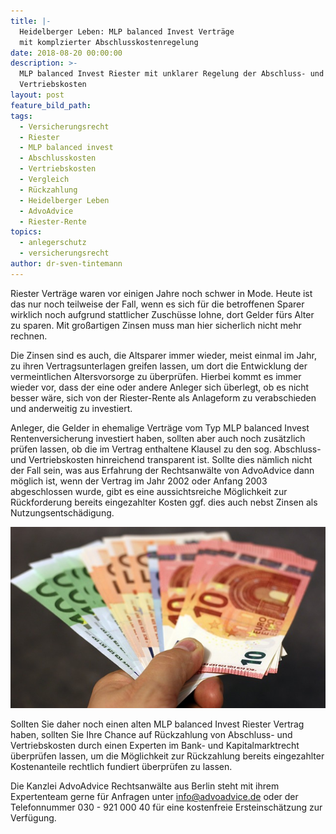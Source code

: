 ```yaml
---
title: |-
  Heidelberger Leben: MLP balanced Invest Verträge
  mit komplzierter Abschlusskostenregelung
date: 2018-08-20 00:00:00
description: >-
  MLP balanced Invest Riester mit unklarer Regelung der Abschluss- und
  Vertriebskosten
layout: post
feature_bild_path:
tags:
  - Versicherungsrecht
  - Riester
  - MLP balanced invest
  - Abschlusskosten
  - Vertriebskosten
  - Vergleich
  - Rückzahlung
  - Heidelberger Leben
  - AdvoAdvice
  - Riester-Rente
topics:
  - anlegerschutz
  - versicherungsrecht
author: dr-sven-tintemann
---
```


Riester Vertr&auml;ge waren vor einigen Jahre noch schwer in Mode. Heute ist das nur noch teilweise der Fall, wenn es sich f&uuml;r die betroffenen Sparer wirklich noch aufgrund stattlicher Zusch&uuml;sse lohne, dort Gelder f&uuml;rs Alter zu sparen. Mit gro&szlig;artigen Zinsen muss man hier sicherlich nicht mehr rechnen.&nbsp;

Die Zinsen sind es auch, die Altsparer immer wieder, meist einmal im Jahr, zu ihren Vertragsunterlagen greifen lassen, um dort die Entwicklung der vermeintlichen Altersvorsorge zu &uuml;berpr&uuml;fen. Hierbei kommt es immer wieder vor, dass der eine oder andere Anleger sich &uuml;berlegt, ob es nicht besser w&auml;re, sich von der Riester-Rente als Anlageform zu verabschieden und anderweitig zu investiert.&nbsp;

Anleger, die Gelder in ehemalige Vertr&auml;ge vom Typ MLP balanced Invest Rentenversicherung investiert haben, sollten aber auch noch zus&auml;tzlich pr&uuml;fen lassen, ob die im Vertrag enthaltene Klausel zu den sog. Abschluss- und Vertriebskosten hinreichend transparent ist. Sollte dies n&auml;mlich nicht der Fall sein, was aus Erfahrung der Rechtsanw&auml;lte von AdvoAdvice dann m&ouml;glich ist, wenn der Vertrag im Jahr 2002 oder Anfang 2003 abgeschlossen wurde, gibt es eine aussichtsreiche M&ouml;glichkeit zur R&uuml;ckforderung bereits eingezahlter Kosten ggf. dies auch nebst Zinsen als Nutzungsentsch&auml;digung.&nbsp;

![](/uploads/money-1005464-640-2.jpg)

Sollten Sie daher noch einen alten MLP balanced Invest Riester Vertrag haben, sollten Sie Ihre Chance auf R&uuml;ckzahlung von Abschluss- und Vertriebskosten durch einen Experten im Bank- und Kapitalmarktrecht &uuml;berpr&uuml;fen lassen, um die M&ouml;glichkeit zur R&uuml;ckzahlung bereits eingezahlter Kostenanteile rechtlich fundiert &uuml;berpr&uuml;fen zu lassen.

Die Kanzlei AdvoAdvice Rechtsanw&auml;lte aus Berlin steht mit ihrem Expertenteam gerne f&uuml;r Anfragen unter info@advoadvice.de oder der Telefonnummer 030 - 921 000 40 f&uuml;r eine kostenfreie Ersteinsch&auml;tzung zur Verf&uuml;gung.